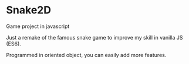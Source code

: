 # Snake2D
Game project in javascript


Just a remake of the famous snake game to improve my skill in vanilla JS (ES6).

Programmed in oriented object, you can easily add more features.
